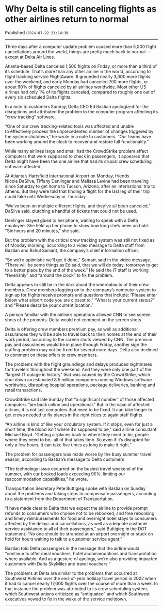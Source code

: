 # Why Delta is still canceling flights as other airlines return to normal

Published :`2024-07-22 21:14:38`

---

Three days after a computer update problem caused more than 5,000 flight cancellations around the world, things are pretty much back to normal — except at Delta Air Lines.

Atlanta-based Delta canceled 1,500 flights on Friday, or more than a third of its schedule. That’s more than any other airline in the world, according to flight tracking service FlightAware. It grounded nearly 3,000 more flights over the weekend, and early Monday had canceled 700 more flights, or about 60% of flights canceled by all airlines worldwide. Most other US airlines had only 1% of its flights canceled, compared to roughly one out of every six scheduled Delta flights.

In a note to customers Sunday, Delta CEO Ed Bastian apologized for the disruptions and attributed the problem to the computer program affecting its “crew tracking” software.

“One of our crew tracking-related tools was affected and unable to effectively process the unprecedented number of changes triggered by the system shutdown,” he wrote in a note to customers. “Our teams have been working around the clock to recover and restore full functionality.”

While many airlines large and small had the CrowdStrike problem affect computers that were supposed to check in passengers, it appeared that Delta might have been the one airline that had its crucial crew scheduling software affected.

At Atlanta’s Hartsfield International Airport on Monday, friends Nicole DaSilva, Tiffany Denlinger and Melissa Levine had been traveling since Saturday to get home to Tucson, Arizona, after an international trip to Athens. But they were told that finding a flight for the last leg of their trip could take until Wednesday or Thursday.

“We’ve been on multiple different flights, and they’ve all been canceled,” DaSilva said, clutching a handful of tickets that could not be used.

Denlinger stayed glued to her phone, waiting to speak with a Delta employee. She held up her phone to show how long she’s been on hold: “Six hours and 20 minutes,” she said.

But the problem with the critical crew tracking system was still not fixed as of Monday morning, according to a video message to Delta staff from Bastian and Rahul Samant, the company’s chief information officer.

“So we’re optimistic we’ll get it done,” Samant said in the video message. “There will be some things as Ed said, that we will do today, tomorrow to get to a better place by the end of the week.” He said the IT staff is working “feverishly” and “around the clock” to fix the problem.

Delta appears to still be in the dark about the whereabouts of their crew members. Crew members logging on to the company’s computer system to sign up for flights receive prompts and questions that include: “Please enter below what airport code you are closest to,” “What is your current status?” and “Please describe your current location.”

A person familiar with the airline’s operations allowed CNN to see screen shots of the prompts. Delta would not comment on the screen shots.

Delta is offering crew members premium pay, as well as additional assurances they will be able to travel back to their homes at the end of their work period, according to the screen shots viewed by CNN. The premium pay and assurances would be in place through Friday, another sign the staffing problem may not be fixed for several more days. Delta also declined to comment on these offers to crew members.

The problems with the flight groundings and delays produced nightmares for travelers throughout the weekend. And they were only one part of the “largest IT outage in history” that was caused by the CrowdStrike, which shut down an estimated 8.5 million computers running Windows software worldwide, disrupting hospital operations, package deliveries, banking and retail transactions.

CrowdStrike said late Sunday that “a significant number” of those affected computers “are back online and operational.” But in the case of affected airlines, it is not just computers that need to be fixed. It can take longer to get crews needed to fly planes in the right cities to again staff flights.

“An airline is kind of like your circulatory system. If it stops, even for just a short time, the blood isn’t where it’s supposed to be,” said airline consultant Michael Boyd. “Getting airplanes back to where they need to be, people where they need to be…all of that takes time. So even if it’s disrupted for only a few hours, it can take five times as long to make it right.”

The problem for passengers was made worse by the busy summer travel season, according to Bastian’s message to Delta customers.

“The technology issue occurred on the busiest travel weekend of the summer, with our booked loads exceeding 90%, limiting our reaccommodation capabilities,” he wrote.

Transportation Secretary Pete Buttigieg spoke with Bastian on Sunday about the problems and taking steps to compensate passengers, according to a statement from the Department of Transportation.

“I have made clear to Delta that we expect the airline to provide prompt refunds to consumers who choose not to be rebooked, and free rebooking and timely reimbursements for food and overnight hotel stays to consumers affected by the delays and cancellations, as well as adequate customer service assistance to all of their passengers,” said Buttigieg in the DOT statement. “No one should be stranded at an airport overnight or stuck on hold for hours waiting to talk to a customer service agent.”

Bastian told Delta passengers in the message that the airline would “continue to offer meal vouchers, hotel accommodations and transportation where available. And as a gesture of apology, we’re also providing impacted customers with Delta SkyMiles and travel vouchers.”

The problems at Delta are similar to the problems that occurred at Southwest Airlines over the end-of-year holiday travel period in 2022 when it had to cancel nearly 17,000 flights over the course of more than a week. In that instance the problem was attributed to its crew scheduling system, which Southwest unions criticized as “antiquated” and which Southwest executives vowed to fix in the wake of the service meltdown.

---

